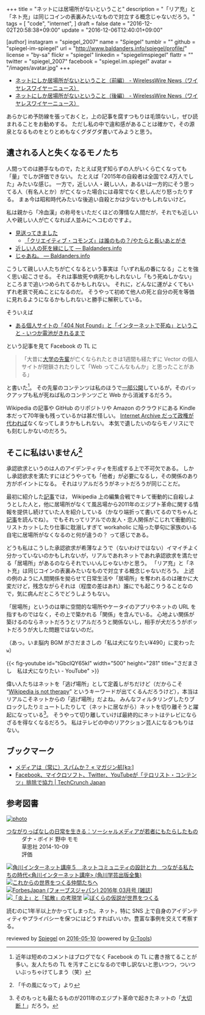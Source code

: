 +++
title = "ネットには居場所がないということ"
description = "「リア充」と「ネト充」は同じコインの表裏みたいなもので対立する概念じゃないだろう。"
tags = [
  "code",
  "internet",
]
draft = false
date = "2016-12-02T20:58:38+09:00"
update = "2016-12-06T12:40:01+09:00"

[author]
  instagram = "spiegel_2007"
  name = "Spiegel"
  tumblr = ""
  github = "spiegel-im-spiegel"
  url = "http://www.baldanders.info/spiegel/profile/"
  license = "by-sa"
  flickr = "spiegel"
  linkedin = "spiegelimspiegel"
  flattr = ""
  twitter = "spiegel_2007"
  facebook = "spiegel.im.spiegel"
  avatar = "/images/avatar.jpg"
+++

- [ネットにしか居場所がないということ（前編） - WirelessWire News（ワイヤレスワイヤーニュース）](https://wirelesswire.jp/2016/11/57893/)
- [ネットにしか居場所がないということ（後編） - WirelessWire News（ワイヤレスワイヤーニュース）](https://wirelesswire.jp/2016/11/57914/)

あらかじめ予防線を張っておくと，上の記事を腐すつもりは毛頭ないし，ぜひ読まれることをお勧めする。
ただし私の中で違和感があることは確かで，その源泉となるものをとりとめもなくグダグダ書いてみようと思う。

## 遺される人と失くなるモノたち

人間ってのは勝手なもので，たとえば見ず知らずの人がいくら亡くなっても「量」でしか評価できない。
たとえば「2015年の自殺者は全国で2.4万人でした」みたいな感じ。
一方で，近しい人・親しい人，あるいは一方的にそう思ってる人（有名人とか）が亡くなった場合には尋常でなく悲しんだり怒ったりする。
まぁ今は昭和時代みたいな後追い自殺とかは少ないかもしれないけど。

私は親から「冷血漢」の称号をいただくほどの薄情な人間だが，それでも近しい人や親しい人が亡くなれば人並みにヘコむのですよ。

- [見送ってきました](http://www.baldanders.info/spiegel/log/200310.html#d20_t1 "[鏡] しっぽのさきっちょ 2003年10月 -- Spiegel's Trunk")
    - [「クリエイティブ・コモンズ」は誰のもの？/やたらと長いあとがき](http://www.baldanders.info/spiegel/docs/cc-report_s2.html)
- [近しい人の死を縁にして — Baldanders.info](http://www.baldanders.info/spiegel/log2/000543.shtml)
- [じゃあね。 — Baldanders.info](http://www.baldanders.info/spiegel/log2/000867.shtml)

こうして親しい人たちが亡くなるという事実は「いずれ私の番になる」ことを強く思い起こさせる。
それは事故死や病死かもしれないし「もう死ぬしかない」ところまで追いつめられてるかもしれない。
それに，どんなに運がよくてもいずれ老衰で死ぬことになるのだ。
そうやって初めて他人の死と自分の死を等価に見れるようになるかもしれないと勝手に解釈している。

そういえば

- [ある個人サイトの「404 Not Found」と「インターネットで死ぬ」ということ - いつか電池がきれるまで](http://fujipon.hatenablog.com/entry/2016/11/19/134244)

という記事を見て Facebook の TL に

> 「大昔に[大学の先輩](http://magarchive.halfmoon.jp/ "Mag's Archives")が亡くなられたときは1週間も経たずに Vector の個人サイトが閉鎖されたりして「Web ってこんなもんか」と思ったことがある」

と書いた[^fb]。
その先輩のコンテンツは私のほうで[一部公開](http://magarchive.halfmoon.jp/ "Mag's Archives")しているが，そのバックアップも私が死ねば私のコンテンツごと Web から消滅するだろう。

[^fb]: 近年は短めのコメントはブログでなく Facebook の TL に書き捨てることが多い。友人たちの TL を汚すことになるので申し訳ないと思いつつ，ついついぶっちゃけてしまう（笑）

Wikipedia の記事や GitHub のリポジトリや Amazon のクラウドにある Kindle 本だって70年後も残っているかは甚だ怪しい。
[Internet Archive だって政権が代われば](http://www.itmedia.co.jp/news/articles/1611/30/news099.html "トランプ大統領誕生前に、Internet Archiveがカナダにバックアップ構築へ - ITmedia ニュース")なくなってしまうかもしれない。
本気で遺したいのならモノリスにでも刻むしかないのだろう。

## そこに私はいません[^skn]

[^skn]: 「千の風になって」より

承認欲求というのは人のアイデンティティを形成する上で不可欠である。
しかし承認欲求を満たすにはどうやっても「他者」が必要になるし，その関係のあり方がポイントになる。
それはリアルだろうがネットだろうが同じことだ。

最初に紹介した[記事]では， Wikipedia 上の編集合戦でキレて衝動的に自殺しようとした人と，他に居場所がなくて風呂場から2011年のエジプト革命に関する情報を提供し続けていた人を紹介している（かなり端折って書いてるのでちゃんと[記事]を読んでね）。
でもそれってリアルでの友人・恋人関係がこじれて衝動的にリストカットしたり仕事に耽溺しすぎて workaholic に陥った挙句に家族のいる自宅に居場所がなくなるのと何が違うの？ って感じである。

どうも私はこうした承認欲求が希薄なようで（ないわけではない）イマイチよく分かっていないのかもしれないが，リアルであれネットであれ承認欲求を満たせる「居場所」があるのならそれでいいんじゃないかと思う。
「リア充」と「ネト充」は同じコインの表裏みたいなもので対立する概念じゃないだろう。
上述の例のように人間関係を拗らせて日常生活や「居場所」を奪われるのは確かに大変だけど，残念ながらそれは（程度の差はあれ）誰にでも起こりうることなので，気に病んだところでどうしようもない。

「居場所」というのは単に空間的な場所やケータイのアプリやネットの URL を指すものではなく，その上で築かれる「関係」を含んでいる。
心地よい関係が築けるのならネットだろうとリアルだろうと関係ないし，相手が犬だろうがボットだろうが大した問題ではないのだ。

（あっ。いま脳内 BGM がさだまさしの「私は犬になりたい&yen;490」に変わった`w`）

{{< fig-youtube id="tGbclQY65kI" width="500" height="281" title="さだまさし　私は犬になりたい - YouTube" >}}

偉い人たちはネットを「逃げ場所」として定義しがちだけど（だからこそ “[Wikipedia is not therapy](https://en.wikipedia.org/wiki/Wikipedia:Wikipedia_is_not_therapy "Wikipedia:Wikipedia is not therapy - Wikipedia")” というキーワードが出てくるんだろうけど），本当はリアルこそネットからの「逃げ場所」だよね。
みんなフィルタリングしたりブロックしたりミュートしたりして（ネットに居ながら）ネットを切り離そうと躍起になっている[^bs]。
そうやって切り離していけば最終的にネットはテレビにならざるを得なくなるだろう。
私はテレビの中のリアクション芸人になるつもりはない。

[^bs]: そのもっとも最たるものが2011年のエジプト革命で起きたネットの「[大切断！](http://dic.pixiv.net/a/%E5%A4%A7%E5%88%87%E6%96%AD "大切断（だいせつだん）とは【ピクシブ百科事典】")」だろう。

[記事]: https://wirelesswire.jp/2016/11/57893/ "ネットにしか居場所がないということ（前編） - WirelessWire News（ワイヤレスワイヤーニュース）"

## ブックマーク

- [メディアは（常に）スパムか？ « マガジン航[kɔː]](http://magazine-k.jp/2016/01/25/spam-and-media/)
- [Facebook、マイクロソフト、Twitter、YouTubeが「テロリスト・コンテンツ」排除で協力 | TechCrunch Japan](http://jp.techcrunch.com/2016/12/06/20161205facebook-microsoft-twitter-and-youtube-collaborate-to-remove-terrorist-content-from-their-services/)

## 参考図書

<div class="hreview" ><a class="item url" href="http://www.amazon.co.jp/exec/obidos/ASIN/B0125TZSZ0/baldandersinf-22/"><img src="http://ecx.images-amazon.com/images/I/616sjle5ITL._SL160_.jpg" alt="photo" class="photo"  /></a><dl ><dt class="fn"><a class="item url" href="http://www.amazon.co.jp/exec/obidos/ASIN/B0125TZSZ0/baldandersinf-22/">つながりっぱなしの日常を生きる：ソーシャルメディアが若者にもたらしたもの</a></dt><dd>ダナ・ボイド 野中 モモ </dd><dd>草思社 2014-10-09</dd><dd>評価<abbr class="rating" title="5"><img src="http://g-images.amazon.com/images/G/01/detail/stars-5-0.gif" alt="" /></abbr> </dd></dl><p class="similar"><a href="http://www.amazon.co.jp/exec/obidos/ASIN/B0141TUJHY/baldandersinf-22/" target="_top"><img src="http://images.amazon.com/images/P/B0141TUJHY.09._SCTHUMBZZZ_.jpg"  alt="角川インターネット講座５　ネットコミュニティの設計と力　つながる私たちの時代<角川インターネット講座> (角川学芸出版全集)"  /></a> <a href="http://www.amazon.co.jp/exec/obidos/ASIN/B01CZK0B2Y/baldandersinf-22/" target="_top"><img src="http://images.amazon.com/images/P/B01CZK0B2Y.09._SCTHUMBZZZ_.jpg"  alt="これからの世界をつくる仲間たちへ"  /></a> <a href="http://www.amazon.co.jp/exec/obidos/ASIN/B01B1CKZQO/baldandersinf-22/" target="_top"><img src="http://images.amazon.com/images/P/B01B1CKZQO.09._SCTHUMBZZZ_.jpg"  alt="ForbesJapan (フォーブスジャパン) 2016年 03月号 [雑誌]"  /></a> <a href="http://www.amazon.co.jp/exec/obidos/ASIN/B010LYGB34/baldandersinf-22/" target="_top"><img src="http://images.amazon.com/images/P/B010LYGB34.09._SCTHUMBZZZ_.jpg"  alt="「炎上」と「拡散」の考現学"  /></a> <a href="http://www.amazon.co.jp/exec/obidos/ASIN/B0191AIN6W/baldandersinf-22/" target="_top"><img src="http://images.amazon.com/images/P/B0191AIN6W.09._SCTHUMBZZZ_.jpg"  alt="ぼくらの仮説が世界をつくる"  /></a> </p>
<p class="description">読むのに1年半以上かかってしまった。ネット，特に SNS 上で自身のアイデンティティやプライバシーを保つにはどうすればいいか。豊富な事例を交えて考察する。</p>
<p class="gtools" >reviewed by <a href='#maker' class='reviewer'>Spiegel</a> on <abbr class="dtreviewed" title="2016-05-10">2016-05-10</abbr> (powered by <a href="http://www.goodpic.com/mt/aws/index.html" >G-Tools</a>)</p>
</div>
